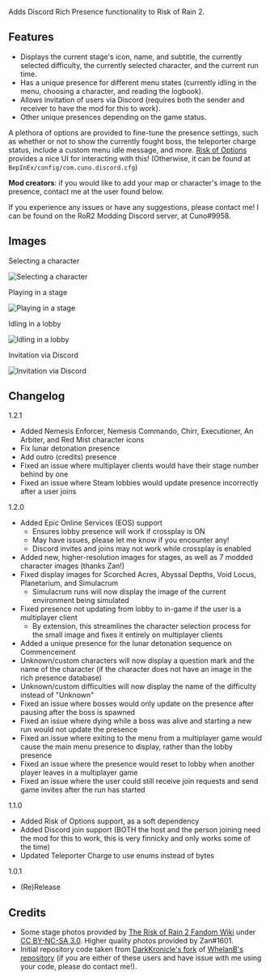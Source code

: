 Adds Discord Rich Presence functionality to Risk of Rain 2.

## Features
- Displays the current stage's icon, name, and subtitle, the currently selected difficulty, the currently selected character, and the current run time.
- Has a unique presence for different menu states (currently idling in the menu, choosing a character, and reading the logbook).
- Allows invitation of users via Discord (requires both the sender and receiver to have the mod for this to work).
- Other unique presences depending on the game status.

A plethora of options are provided to fine-tune the presence settings, such as whether or not to show the currently fought boss, the teleporter charge status, include a custom menu idle message, and more. [Risk of Options](https://thunderstore.io/package/Rune580/Risk_Of_Options/) provides a nice UI for interacting with this! (Otherwise, it can be found at `BepInEx/config/com.cuno.discord.cfg`)

**Mod creators**: if you would like to add your map or character's image to the presence, contact me at the user found below.

If you experience any issues or have any suggestions, please contact me! I can be found on the RoR2 Modding Discord server, at Cuno#9958.

## Images
Selecting a character

![Selecting a character](https://cdn.discordapp.com/attachments/697901894999474308/992475444295237692/unknown.png)

Playing in a stage

![Playing in a stage](https://cdn.discordapp.com/attachments/697901894999474308/992475537584963735/unknown.png)

Idling in a lobby

![Idling in a lobby](https://cdn.discordapp.com/attachments/697901894999474308/992475648675303445/unknown.png)

Invitation via Discord

![Invitation via Discord](https://cdn.discordapp.com/attachments/697901894999474308/992476608474644570/unknown.png)

## Changelog

1.2.1
- Added Nemesis Enforcer, Nemesis Commando, Chirr, Executioner, An Arbiter, and Red Mist character icons 
- Fix lunar detonation presence
- Add outro (credits) presence
- Fixed an issue where multiplayer clients would have their stage number behind by one
- Fixed an issue where Steam lobbies would update presence incorrectly after a user joins

1.2.0
- Added Epic Online Services (EOS) support
  - Ensures lobby presence will work if crossplay is ON
  - May have issues, please let me know if you encounter any!
  - Discord invites and joins may not work while crossplay is enabled
- Added new, higher-resolution images for stages, as well as 7 modded character images (thanks Zan!)
- Fixed display images for Scorched Acres, Abyssal Depths, Void Locus, Planetarium, and Simulacrum
  - Simulacrum runs will now display the image of the current environment being simulated
- Fixed presence not updating from lobby to in-game if the user is a multiplayer client
  - By extension, this streamlines the character selection process for the small image and fixes it entirely on multiplayer clients
- Added a unique presence for the lunar detonation sequence on Commencement
- Unknown/custom characters will now display a question mark and the name of the character (if the character does not have an image in the rich presence database)
- Unknown/custom difficulties will now display the name of the difficulty instead of "Unknown"
- Fixed an issue where bosses would only update on the presence after pausing after the boss is spawned
- Fixed an issue where dying while a boss was alive and starting a new run would not update the presence
- Fixed an issue where exiting to the menu from a multiplayer game would cause the main menu presence to display, rather than the lobby presence
- Fixed an issue where the presence would reset to lobby when another player leaves in a multiplayer game
- Fixed an issue where the user could still receive join requests and send game invites after the run has started

1.1.0
- Added Risk of Options support, as a soft dependency
- Added Discord join support (BOTH the host and the person joining need the mod for this to work, this is very finnicky and only works some of the time)
- Updated Teleporter Charge to use enums instead of bytes

1.0.1
- (Re)Release

## Credits

- Some stage photos provided by [The Risk of Rain 2 Fandom Wiki](https://riskofrain2.fandom.com/wiki/Risk_of_Rain_2_Wiki) under [CC BY-NC-SA 3.0](https://www.fandom.com/licensing). Higher quality photos provided by Zan#1601.
- Initial repository code taken from [DarkKronicle's fork](https://github.com/DarkKronicle/RoR2-Discord-RP) of [WhelanB's repository](https://github.com/WhelanB/RoR2-Discord-RP) (if you are either of these users and have issue with me using your code, please do contact me!).